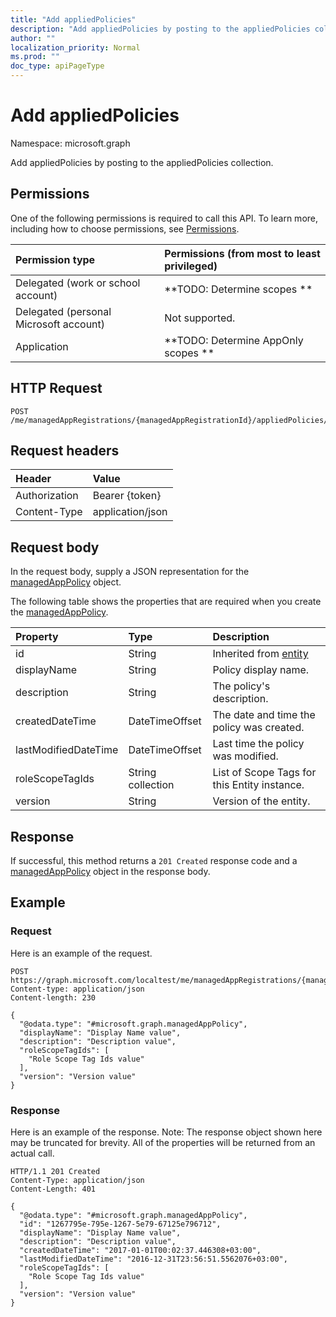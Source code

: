 ```yaml
---
title: "Add appliedPolicies"
description: "Add appliedPolicies by posting to the appliedPolicies collection."
author: ""
localization_priority: Normal
ms.prod: ""
doc_type: apiPageType
---
```


# Add appliedPolicies

Namespace: microsoft.graph

Add appliedPolicies by posting to the appliedPolicies collection.

## Permissions
One of the following permissions is required to call this API. To learn more, including how to choose permissions, see [Permissions](/concepts/permissions-reference.md).

|Permission type|Permissions (from most to least privileged)|
|:---|:---|
|Delegated (work or school account)|**TODO: Determine scopes **|
|Delegated (personal Microsoft account)|Not supported.|
|Application|**TODO: Determine AppOnly scopes **|

## HTTP Request
<!-- {
  "blockType": "ignored"
}
-->
``` http
POST /me/managedAppRegistrations/{managedAppRegistrationId}/appliedPolicies/$ref
```

## Request headers
|Header|Value|
|:---|:---|
|Authorization|Bearer {token}|
|Content-Type|application/json|

## Request body
In the request body, supply a JSON representation for the [managedAppPolicy](../resources/managedapppolicy.md) object.

The following table shows the properties that are required when you create the [managedAppPolicy](../resources/managedapppolicy.md).

|Property|Type|Description|
|:---|:---|:---|
|id|String| Inherited from [entity](../resources/entity.md)|
|displayName|String|Policy display name.|
|description|String|The policy's description.|
|createdDateTime|DateTimeOffset|The date and time the policy was created.|
|lastModifiedDateTime|DateTimeOffset|Last time the policy was modified.|
|roleScopeTagIds|String collection|List of Scope Tags for this Entity instance.|
|version|String|Version of the entity.|



## Response
If successful, this method returns a `201 Created` response code and a [managedAppPolicy](../resources/managedapppolicy.md) object in the response body.

## Example

### Request
Here is an example of the request.
<!-- {
  "blockType": "request",
  "name": "create_managedapppolicy_from_"
}
-->
``` http
POST https://graph.microsoft.com/localtest/me/managedAppRegistrations/{managedAppRegistrationId}/appliedPolicies
Content-type: application/json
Content-length: 230

{
  "@odata.type": "#microsoft.graph.managedAppPolicy",
  "displayName": "Display Name value",
  "description": "Description value",
  "roleScopeTagIds": [
    "Role Scope Tag Ids value"
  ],
  "version": "Version value"
}
```

### Response
Here is an example of the response. Note: The response object shown here may be truncated for brevity. All of the properties will be returned from an actual call.
<!-- {
  "blockType": "response",
  "truncated": true,
  "@odata.type": "microsoft.graph.managedapppolicy"
}
-->
``` http
HTTP/1.1 201 Created
Content-Type: application/json
Content-Length: 401

{
  "@odata.type": "#microsoft.graph.managedAppPolicy",
  "id": "1267795e-795e-1267-5e79-67125e796712",
  "displayName": "Display Name value",
  "description": "Description value",
  "createdDateTime": "2017-01-01T00:02:37.446308+03:00",
  "lastModifiedDateTime": "2016-12-31T23:56:51.5562076+03:00",
  "roleScopeTagIds": [
    "Role Scope Tag Ids value"
  ],
  "version": "Version value"
}
```

